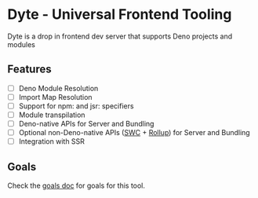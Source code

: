 # Dyte - Universal Frontend Tooling

Dyte is a drop in frontend dev server that supports Deno projects and modules

<!-- Although Dyte was born out of concerns for dev tooling in the Deno ecosystem, Dyte has been developed to be a **runtime-agnostic** tool, making it easy to use across platforms. -->

## Features

- [ ] Deno Module Resolution
- [ ] Import Map Resolution
- [ ] Support for npm: and jsr: specifiers
- [ ] Module transpilation
- [ ] Deno-native APIs for Server and Bundling
- [ ] Optional non-Deno-native APIs ([SWC]() + [Rollup]()) for Server and
      Bundling
- [ ] Integration with SSR

## Goals

Check the [goals doc](./TODO.md) for goals for this tool.
